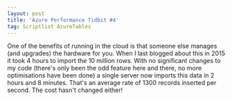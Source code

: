 ```yaml
---
layout: post
title: 'Azure Performance Tidbit #4'
tag: Scriptlist AzureTables
---
```


One of the benefits of running in the cloud is that someone else manages (and upgrades) the hardware for you. When I last blogged about this in 2015 it took 4 hours to import the 10 million rows. With no significant changes to my code (there's only been the odd feature here and there, no more optimisations have been done) a single server now imports this data in 2 hours and 8 minutes. That's an average rate of 1300 records inserted per second. The cost hasn't changed either!
